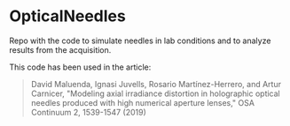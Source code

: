 # OpticalNeedles
Repo with the code to simulate needles in lab conditions and to analyze results from the acquisition.

This code has been used in the article:

 > David Maluenda, Ignasi Juvells, Rosario Martínez-Herrero, and Artur Carnicer, "Modeling axial irradiance distortion in holographic optical needles produced with high numerical aperture lenses," OSA Continuum 2, 1539-1547 (2019)

